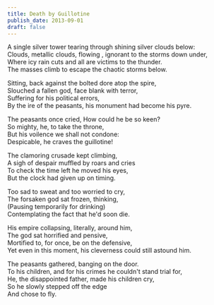 ```yaml
---
title: Death by Guillotine
publish_date: 2013-09-01
draft: false
---
```


A single silver tower tearing through shining silver clouds below:  
Clouds, metallic clouds, flowing , ignorant to the storms down under,  
Where icy rain cuts and all are victims to the thunder.  
The masses climb to escape the chaotic storms below.  

Sitting, back against the bolted dore atop the spire,  
Slouched a fallen god, face blank with terror,  
Suffering for his political errors,  
By the ire of the peasants, his monument had become his pyre.  

The peasants once cried, How could he be so keen?  
So mighty, he, to take the throne,  
But his voilence we shall not condone:  
Despicable, he craves the guillotine!  

The clamoring crusade kept climbing,  
A sigh of despair muffled by roars and cries  
To check the time left he moved his eyes,  
But the clock had given up on timing.  

Too sad to sweat and too worried to cry,  
The forsaken god sat frozen, thinking,  
(Pausing temporarily for drinking)  
Contemplating the fact that he'd soon die.  

His empire collapsing, literally, around him,  
The god sat horrified and pensive,  
Mortified to, for once, be on the defensive,  
Yet even in this moment, his cleverness could still astound him.  

The peasants gathered, banging on the door.  
To his children, and for his crimes he couldn't stand trial for,  
He, the disappointed father, made his children cry,  
So he slowly stepped off the edge  
And chose to fly.  
